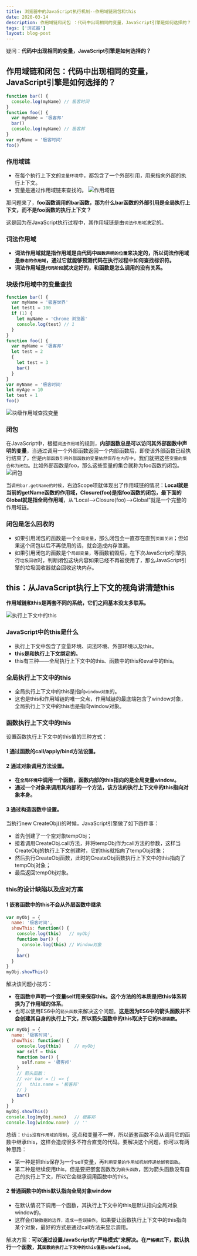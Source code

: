 ```yaml
---
title: 浏览器中的JavaScript执行机制--作用域链闭包和this
date: 2020-03-14
description: 作用域链和闭包 ：代码中出现相同的变量，JavaScript引擎是如何选择的？this：从JavaScript执行上下文的视角讲清楚this
tags: ['浏览器']
layout: blog-post
---
```


疑问：**代码中出现相同的变量，JavaScript引擎是如何选择的？**

## 作用域链和闭包：代码中出现相同的变量，JavaScript引擎是如何选择的？

```javascript
function bar() {
  console.log(myName) // 极客时间
}
function foo() {
  var myName = '极客邦'
  bar()
  console.log(myName) // 极客邦
}
var myName = '极客时间'
foo()
```

### 作用域链
- 在每个执行上下文的`变量环境`中，都包含了一个外部引用，用来指向外部的执行上下文。
- 变量是通过作用域链来查找的。
![作用域链](../assets/浏览器/0034_作用域链.png)

那问题来了，**foo函数调用的bar函数，那为什么bar函数的外部引用是全局执行上下文，而不是foo函数的执行上下文？**

这是因为在JavaScript执行过程中，其作用域链是由`词法作用域`决定的。


### 词法作用域
- **词法作用域就是指作用域是由代码中`函数声明的位置`来决定的，所以词法作用域是`静态的作用域`，通过它就能够预测代码在执行过程中如何查找标识符。**
- **词法作用域是`代码阶段`就决定好的，和函数是怎么调用的没有关系。**


### 块级作用域中的变量查找
```javascript
function bar() {
  var myName = '极客世界'
  let test1 = 100
  if (1) {
    let myName = 'Chrome 浏览器'
    console.log(test) // 1
  }
}
function foo() {
  var myName = '极客邦'
  let test = 2
  {
    let test = 3
    bar()
  }
}
var myName = '极客时间'
let myAge = 10
let test = 1
foo()
```

![块级作用域查找变量](../assets/浏览器/0035_块级作用域查找变量.png)


### 闭包
在JavaScript中，根据`词法作用域`的规则，**内部函数总是可以访问其外部函数中声明的变量**，当通过调用一个外部函数返回一个内部函数后，即使该外部函数已经执行结束了，但是`内部函数引用外部函数的变量依然保存在内存中`，我们就把这些`变量的集合称为闭包`。比如外部函数是foo，那么这些变量的集合就称为foo函数的闭包。
![闭包](../assets/浏览器/0036_闭包.png)

当`调用bar.getName的时候`，右边Scope项就体现出了作用域链的情况：**Local就是当前的getName函数的作用域，Closure(foo)是指foo函数的闭包，最下面的Global就是指全局作用域**，从“Local–>Closure(foo)–>Global”就是一个完整的作用域链。


### 闭包是怎么回收的
- 如果引用闭包的函数是一个`全局变量`，那么闭包会一直存在直到`页面关闭`；但如果这个闭包以后不再使用的话，就会造成内存泄漏。
- 如果引用闭包的函数是个`局部变量`，等函数销毁后，在下次JavaScript引擎执行`垃圾回收`时，判断闭包这块内容如果已经不再被使用了，那么JavaScript引擎的垃圾回收器就会回收这块内存。


## this：从JavaScript执行上下文的视角讲清楚this
**作用域链和this是两套不同的系统，它们之间基本没太多联系。**

![执行上下文中的this](../assets/浏览器/0037_this.png)

### JavaScript中的this是什么
- 执行上下文中包含了变量环境、词法环境、外部环境以及this。
- **this是和执行上下文绑定的。**
- this有三种——全局执行上下文中的this、函数中的this和eval中的this。


### 全局执行上下文中的this
- 全局执行上下文中的this是指向`window对象`的。
- 这也是this和作用域链的唯一交点，作用域链的最底端包含了window对象，全局执行上下文中的this也是指向window对象。


### 函数执行上下文中的this
设置函数执行上下文中的this值的三种方式：
#### 1 通过函数的call/apply/bind方法设置。
#### 2 通过对象调用方法设置。
  - **在`全局环境`中调用一个函数，函数内部的this指向的是全局变量window。**
  - **通过一个对象来调用其内部的一个方法，该方法的执行上下文中的this指向对象本身。**
#### 3 通过构造函数中设置。
当执行new CreateObj()的时候，JavaScript引擎做了如下四件事：
- 首先创建了一个空对象tempObj；
- 接着调用CreateObj.call方法，并将tempObj作为call方法的参数，这样当CreateObj的执行上下文创建时，它的this就指向了tempObj对象；
- 然后执行CreateObj函数，此时的CreateObj函数执行上下文中的this指向了tempObj对象；
- 最后返回tempObj对象。


### this的设计缺陷以及应对方案
#### 1 嵌套函数中的this不会从外层函数中继承
```javascript
var myObj = {
  name: '极客时间', 
  showThis: function() {
    console.log(this)   // myObj
    function bar() {
      console.log(this) // Window对象
    }
    bar()
  }
}
myObj.showThis()
```

解决该问题小技巧：
- **在函数中声明一个变量self用来保存this。**这个方法的的本质是**把this体系转换为了作用域的体系**。
- 也可以使用ES6中的`箭头函数`来解决这个问题。**这是因为ES6中的箭头函数并不会创建其自身的执行上下文，所以箭头函数中的this取决于它的`外部函数`。**
```javascript
var myObj = {
  name: '极客时间',
  showThis: function() {
    console.log(this)     // myObj
    var self = this
    function bar() {
      self.name = '极客邦'
    }
    // 箭头函数：
    // var bar = () => {
    //   this.name = '极客邦'
    // }
    bar()
  }
}
myObj.showThis()
console.log(myObj.name)   // 极客邦
console.log(window.name)  // ''
```

总结：`this没有作用域的限制`，这点和变量不一样，所以嵌套函数不会从调用它的函数中继承this，这样会造成很多不符合直觉的代码。要解决这个问题，你可以有两种思路：
- 第一种是把this保存为一个self变量，再`利用变量的作用域机制传递给嵌套函数`。
- 第二种是继续使用this，但是要把嵌套函数改为`箭头函数`，因为箭头函数没有自己的执行上下文，所以它会继承调用函数中的this。

#### 2 普通函数中的this默认指向全局对象window
- 在默认情况下调用一个函数，其执行上下文中的this是默认指向全局对象window的。
- 这样会`打破数据的边界，造成一些误操作`。如果要让函数执行上下文中的this指向某个对象，最好的方式是通过call方法来显示调用。

解决方案：**可以通过设置JavaScript的“严格模式”来解决。在`严格模式`下，默认执行一个函数，其`函数的执行上下文中的this值是undefined`。**
